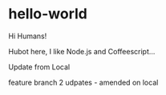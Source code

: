 # hello-world

Hi Humans!

Hubot here, I like Node.js and Coffeescript...

Update from Local

feature branch 2 udpates - amended on local
